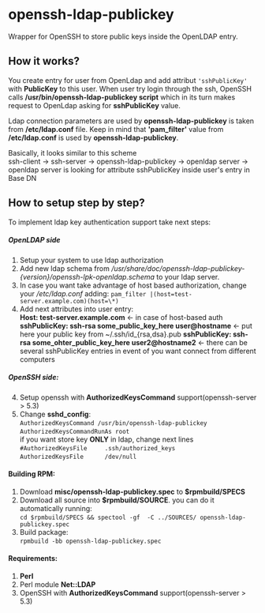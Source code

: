 openssh-ldap-publickey
======================

Wrapper for OpenSSH to store public keys inside the OpenLDAP entry.

## How it works? 

You create entry for user from OpenLdap and add attribut `'sshPublicKey'` with **PublicKey** to this user. 
When user try login through the ssh, OpenSSH calls **/usr/bin/openssh-ldap-publickey script** which in its turn makes request to OpenLdap asking for **sshPublicKey** value.   

Ldap connection parameters are used by **openssh-ldap-publickey** is taken from **/etc/ldap.conf** file. 
Keep in mind that  **'pam_filter'** value from **/etc/ldap.conf** is used by **openssh-ldap-publickey**.

Basically, it looks similar to this scheme   
ssh-client -> ssh-server -> openssh-ldap-publickey -> openldap server -> openldap server is looking for attribute sshPublicKey inside user's entry in Base DN
## How to setup step by step? 

To implement ldap key authentication support take next steps:
##### OpenLDAP side

1. Setup your system to use ldap authorization
2. Add new ldap schema from */usr/share/doc/openssh-ldap-publickey-{version}/openssh-lpk-openldap.schema* to your ldap server.
3. In case you want take advantage of host based authorization, change your */etc/ldap.conf* adding:
`pam_filter |(host=test-server.example.com)(host=\*)`
4. Add next attributes into user entry:  
**Host: test-server.example.com** <- in case of host-based auth  
**sshPublicKey: ssh-rsa some_public_key_here user@hostname** <- put here your public key from ~/.ssh/id_{rsa,dsa}.pub
**sshPublicKey: ssh-rsa some_ohter_public_key_here user2@hostname2** <- there can be several sshPublicKey entries in event of you want connect from different computers

##### OpenSSH side:
4. Setup openssh with **AuthorizedKeysCommand** support(openssh-server > 5.3)
5. Change **sshd_config**:  
`AuthorizedKeysCommand /usr/bin/openssh-ldap-publickey`  
`AuthorizedKeysCommandRunAs root`  
if you want store key **ONLY** in ldap, change next lines  
`#AuthorizedKeysFile     .ssh/authorized_keys`  
`AuthorizedKeysFile      /dev/null`  


#### Building RPM:
1. Download **misc/openssh-ldap-publickey.spec** to **$rpmbuild/SPECS**
2. Download all source into **$rpmbuild/SOURCE**.
you can do it automatically running:   
`cd $rpmbuild/SPECS && spectool -gf  -C ../SOURCES/ openssh-ldap-publickey.spec`
3. Build package:    
`rpmbuild -bb openssh-ldap-publickey.spec`

#### Requirements:
1. **Perl**  
2. Perl module **Net::LDAP**  
3. OpenSSH with **AuthorizedKeysCommand** support(openssh-server > 5.3)  
